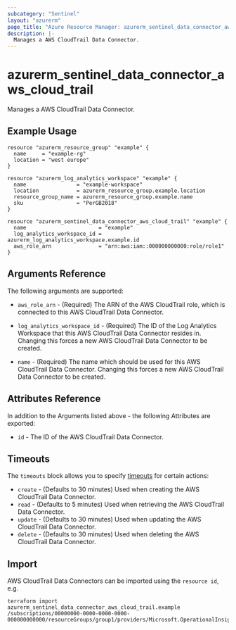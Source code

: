 ```yaml
---
subcategory: "Sentinel"
layout: "azurerm"
page_title: "Azure Resource Manager: azurerm_sentinel_data_connector_aws_cloud_trail"
description: |-
  Manages a AWS CloudTrail Data Connector.
---
```


# azurerm_sentinel_data_connector_aws_cloud_trail

Manages a AWS CloudTrail Data Connector.

## Example Usage

```hcl
resource "azurerm_resource_group" "example" {
  name     = "example-rg"
  location = "west europe"
}

resource "azurerm_log_analytics_workspace" "example" {
  name                = "example-workspace"
  location            = azurerm_resource_group.example.location
  resource_group_name = azurerm_resource_group.example.name
  sku                 = "PerGB2018"
}

resource "azurerm_sentinel_data_connector_aws_cloud_trail" "example" {
  name                       = "example"
  log_analytics_workspace_id = azurerm_log_analytics_workspace.example.id
  aws_role_arn               = "arn:aws:iam::000000000000:role/role1"
}
```

## Arguments Reference

The following arguments are supported:

* `aws_role_arn` - (Required) The ARN of the AWS CloudTrail role, which is connected to this AWS CloudTrail Data Connector.

* `log_analytics_workspace_id` - (Required) The ID of the Log Analytics Workspace that this AWS CloudTrail Data Connector resides in. Changing this forces a new AWS CloudTrail Data Connector to be created.

* `name` - (Required) The name which should be used for this AWS CloudTrail Data Connector. Changing this forces a new AWS CloudTrail Data Connector to be created.

## Attributes Reference

In addition to the Arguments listed above - the following Attributes are exported:

* `id` - The ID of the AWS CloudTrail Data Connector.

## Timeouts

The `timeouts` block allows you to specify [timeouts](https://www.terraform.io/docs/configuration/resources.html#timeouts) for certain actions:

* `create` - (Defaults to 30 minutes) Used when creating the AWS CloudTrail Data Connector.
* `read` - (Defaults to 5 minutes) Used when retrieving the AWS CloudTrail Data Connector.
* `update` - (Defaults to 30 minutes) Used when updating the AWS CloudTrail Data Connector.
* `delete` - (Defaults to 30 minutes) Used when deleting the AWS CloudTrail Data Connector.

## Import

AWS CloudTrail Data Connectors can be imported using the `resource id`, e.g.

```shell
terraform import azurerm_sentinel_data_connector_aws_cloud_trail.example /subscriptions/00000000-0000-0000-0000-000000000000/resourceGroups/group1/providers/Microsoft.OperationalInsights/workspaces/workspace1/providers/Microsoft.SecurityInsights/dataConnectors/dc1
```
